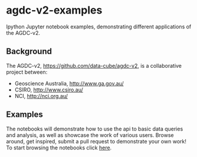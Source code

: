 # agdc-v2-examples
Ipython Jupyter notebook examples, demonstrating different applications of the AGDC-v2.

Background
-----------
The AGDC-v2, https://github.com/data-cube/agdc-v2, is a collaborative project between:
* Geoscience Australia, http://www.ga.gov.au/
* CSIRO, http://www.csiro.au/
* NCI, http://nci.org.au/

Examples
--------
The notebooks will demonstrate how to use the api to basic data queries and analysis, as well as showcase the work of various users.
Browse around, get inspired, submit a pull request to demonstrate your own work!
To start browsing the notebooks click [here](notebooks).

